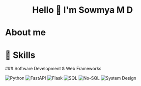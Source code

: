 <h1 align="center">Hello 👋 I'm Sowmya M D</h1>

<h1 align="left">About me</h1>

<h1 align="left">🌟 Skills</h1>
### Software Development & Web Frameworks
<p align="left">
    <img src="https://img.shields.io/badge/Python-3776AB?style=for-the-badge&logo=python&logoColor=white" alt="Python" />
    <img src="https://img.shields.io/badge/FastAPI-009688?style=for-the-badge&logo=fastapi" alt="FastAPI" />
    <img src="https://img.shields.io/badge/Flask-000000?style=for-the-badge&logo=flask&logoColor=white" alt="Flask" />
    <img src="https://img.shields.io/badge/SQL-4479A5?style=for-the-badge&logo=mysql&logoColor=white" alt="SQL" />
    <img src="https://img.shields.io/badge/NoSQL-000000?style=for-the-badge&logo=mongodb&logoColor=white" alt="No-SQL" />
    <img src="https://img.shields.io/badge/System%20Design-FF6F00?style=for-the-badge&logo=googledesign&logoColor=white" alt="System Design" />
</p>


<!--
**vpnsowmyame/vpnsowmyame** is a ✨ _special_ ✨ repository because its `README.md` (this file) appears on your GitHub profile.

Here are some ideas to get you started:

- 🔭 I’m currently working on ...
- 🌱 I’m currently learning ...
- 👯 I’m looking to collaborate on ...
- 🤔 I’m looking for help with ...
- 💬 Ask me about ...
- 📫 How to reach me: ...
- 😄 Pronouns: ...
- ⚡ Fun fact: ...
-->
